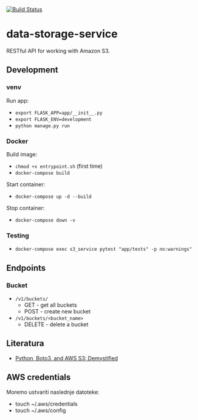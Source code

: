 [![Build Status](https://travis-ci.org/rso-projekt-leon/data-storage-service.svg?branch=master)](https://travis-ci.org/rso-projekt-leon/data-storage-service)

# data-storage-service

RESTful API for working with Amazon S3.

## Development
### venv
Run app: 
- `export FLASK_APP=app/__init__.py`
- `export FLASK_ENV=development`
- `python manage.py run`

### Docker
Build image:
- `chmod +x entrypoint.sh` (first time)
- `docker-compose build`

Start container:
- `docker-compose up -d --build`

Stop container:
- `docker-compose down -v`

### Testing
- `docker-compose exec s3_service pytest "app/tests" -p no:warnings"`

## Endpoints
### Bucket
- `/v1/buckets/`
    - GET - get all buckets
    - POST - create new bucket
- `/v1/buckets/<bucket_name>`
    - DELETE - delete a bucket

## Literatura
- [Python, Boto3, and AWS S3: Demystified](https://realpython.com/python-boto3-aws-s3/)

## AWS credentials
Moremo ustvariti naslednje datoteke:
- touch ~/.aws/credentials
- touch ~/.aws/config